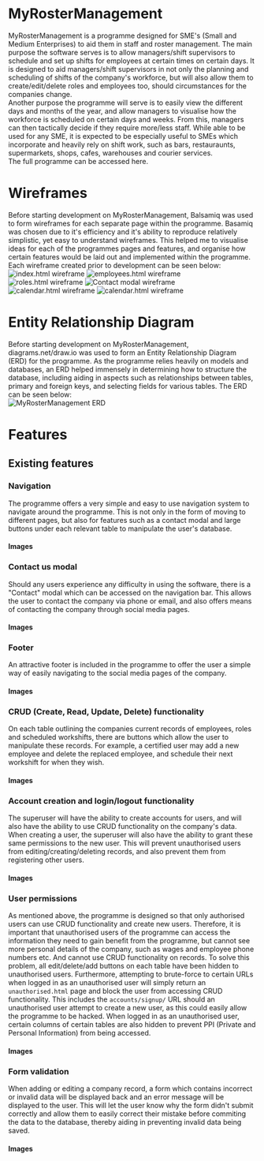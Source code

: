 <!-- Add picture/banner of programme here -->
<!-- Add Table of Contents here -->
# MyRosterManagement
MyRosterManagement is a programme designed for SME's (Small and Medium Enterprises) to aid them in staff and roster management. The main purpose the software serves is to allow managers/shift supervisors to schedule and set up shifts for employees at certain times on certain days. It is designed to aid managers/shift supervisors in not only the planning and scheduling of shifts of the company's workforce, but will also allow them to create/edit/delete roles and employees too, should circumstances for the companies change.  
Another purpose the programme will serve is to easily view the different days and months of the year, and allow managers to visualise how the workforce is scheduled on certain days and weeks. From this, managers can then tactically decide if they require more/less staff. While able to be used for any SME, it is expected to be especially useful to SMEs which incorporate and heavily rely on shift work, such as bars, restauraunts, supermarkets, shops, cafes, warehouses and courier services.  
The full <!-- **[Insert Name here later](InsertLinkToProjectHereLater)** --> programme can be accessed here.

# Wireframes
Before starting development on MyRosterManagement, Balsamiq was used to form wireframes for each separate page within the programme. Basamiq was chosen due to it's efficiency and it's ability to reproduce relatively simplistic, yet easy to understand wireframes. This helped me to visualise ideas for each of the programmes pages and features, and organise how certain features would be laid out and implemented within the programme. Each wireframe created prior to development can be seen below:  
![index.html wireframe](static/wireframes/home.png "index.html (Home page)")
![employees.html wireframe](static/wireframes/employees.png "employees.html (Employees page)")
![roles.html wireframe](static/wireframes/roles.png "roles.html (Roles page)")
![Contact modal wireframe](static/wireframes/contact-modal.png "Contact modal")
![calendar.html wireframe](static/wireframes/calendar-monthly-view.png "calendar.html (Calendar monthly view)")
![calendar.html wireframe](static/wireframes/calendar-daily-view.png "calendar.html (Calendar daily view)")

# Entity Relationship Diagram
Before starting development on MyRosterManagement, diagrams.net/draw.io was used to form an Entity Relationship Diagram (ERD) for the programme. As the programme relies heavily on models and databases, an ERD helped immensely in determining how to structure the database, including aiding in aspects such as relationships between tables, primary and foreign keys, and selecting fields for various tables. The ERD can be seen below:  
![MyRosterManagement ERD](static/entity-relationship-diagrams/my-roster-management-entity-relationship-diagram.drawio.png "MyRosterManagement ERD")

# Features
## Existing features

### Navigation
The programme offers a very simple and easy to use navigation system to navigate around the programme. This is not only in the form of moving to different pages, but also for features such as a contact modal and large buttons under each relevant table to manipulate the user's database.
#### **Images**  

### Contact us modal
Should any users experience any difficulty in using the software, there is a "Contact" modal which can be accessed on the navigation bar. This allows the user to contact the company via phone or email, and also offers means of contacting the company through social media pages.
#### **Images**  

### Footer
An attractive footer is included in the programme to offer the user a simple way of easily navigating to the social media pages of the company.
#### **Images**  

### CRUD (Create, Read, Update, Delete) functionality
On each table outlining the companies current records of employees, roles and scheduled workshifts, there are buttons which allow the user to manipulate these records. For example, a certified user may add a new employee and delete the replaced employee, and schedule their next workshift for when they wish.
#### **Images**  

### Account creation and login/logout functionality
The superuser will have the ability to create accounts for users, and will also have the ability to use CRUD functionality on the company's data. When creating a user, the superuser will also have the ability to grant these same permissions to the new user. This will prevent unauthorised users from editing/creating/deleting records, and also prevent them from registering other users.
#### **Images**  

### User permissions
As mentioned above, the programme is designed so that only authorised users can use CRUD functionality and create new users. Therefore, it is important that unauthorised users of the programme can access the information they need to gain benefit from the programme, but cannot see more personal details of the company, such as wages and employee phone numbers etc. And cannot use CRUD functionality on records. To solve this problem, all edit/delete/add buttons on each table have been hidden to unauthorised users. Furthermore, attempting to brute-force to certain URLs when logged in as an unauthorised user will simply return an `unauthorised.html` page and block the user from accessing CRUD functionality. This includes the `accounts/signup/` URL should an unauthorised user attempt to create a new user, as this could easily allow the programme to be hacked. When logged in as an unauthorised user, certain columns of certain tables are also hidden to prevent PPI (Private and Personal Information) from being accessed.
#### **Images**  

### Form validation
When adding or editing a company record, a form which contains incorrect or invalid data will be displayed back and an error message will be displayed to the user. This will let the user know why the form didn't submit correctly and allow them to easily correct their mistake before commiting the data to the database, thereby aiding in preventing invalid data being saved.
#### **Images**  